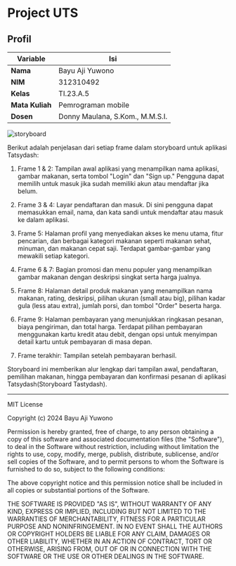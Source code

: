 # Project UTS

## Profil
| Variable | Isi |
| -------- | --- |
| **Nama** |Bayu Aji Yuwono|
| **NIM** | 312310492 |
| **Kelas** | TI.23.A.5 |
| **Mata Kuliah** | Pemrograman mobile |
| **Dosen** | Donny Maulana, S.Kom., M.M.S.I. |

![storyboard](https://github.com/user-attachments/assets/5e3f9cbc-f846-4ee0-a60e-e6a62c8785a7)

Berikut adalah penjelasan dari setiap frame dalam storyboard untuk aplikasi Tatsydash:

1. Frame 1 & 2: Tampilan awal aplikasi yang menampilkan nama aplikasi, gambar makanan, serta tombol "Login" dan "Sign up." Pengguna dapat memilih untuk masuk jika sudah memiliki akun atau mendaftar jika belum.

2. Frame 3 & 4: Layar pendaftaran dan masuk. Di sini pengguna dapat memasukkan email, nama, dan kata sandi untuk mendaftar atau masuk ke dalam aplikasi.

3. Frame 5: Halaman profil yang menyediakan akses ke menu utama, fitur pencarian, dan berbagai kategori makanan seperti makanan sehat, minuman, dan makanan cepat saji. Terdapat gambar-gambar yang mewakili setiap kategori.

4. Frame 6 & 7: Bagian promosi dan menu populer yang menampilkan gambar makanan dengan deskripsi singkat serta harga jualnya.

5. Frame 8: Halaman detail produk makanan yang menampilkan nama makanan, rating, deskripsi, pilihan ukuran (small atau big), pilihan kadar gula (less atau extra), jumlah porsi, dan tombol "Order" beserta harga.

6. Frame 9: Halaman pembayaran yang menunjukkan ringkasan pesanan, biaya pengiriman, dan total harga. Terdapat pilihan pembayaran menggunakan kartu kredit atau debit, dengan opsi untuk menyimpan detail kartu untuk pembayaran di masa depan.

7. Frame terakhir: Tampilan setelah pembayaran berhasil.

Storyboard ini memberikan alur lengkap dari tampilan awal, pendaftaran, pemilihan makanan, hingga pembayaran dan konfirmasi pesanan di aplikasi Tatsydash​(Storyboard Tastydash).

-------------------------------------------------------------------------------------------------------------------------------------------------------------------------

MIT License

Copyright (c) 2024 Bayu Aji Yuwono

Permission is hereby granted, free of charge, to any person obtaining a copy
of this software and associated documentation files (the "Software"), to deal
in the Software without restriction, including without limitation the rights
to use, copy, modify, merge, publish, distribute, sublicense, and/or sell
copies of the Software, and to permit persons to whom the Software is
furnished to do so, subject to the following conditions:

The above copyright notice and this permission notice shall be included in all
copies or substantial portions of the Software.

THE SOFTWARE IS PROVIDED "AS IS", WITHOUT WARRANTY OF ANY KIND, EXPRESS OR
IMPLIED, INCLUDING BUT NOT LIMITED TO THE WARRANTIES OF MERCHANTABILITY,
FITNESS FOR A PARTICULAR PURPOSE AND NONINFRINGEMENT. IN NO EVENT SHALL THE
AUTHORS OR COPYRIGHT HOLDERS BE LIABLE FOR ANY CLAIM, DAMAGES OR OTHER
LIABILITY, WHETHER IN AN ACTION OF CONTRACT, TORT OR OTHERWISE, ARISING FROM,
OUT OF OR IN CONNECTION WITH THE SOFTWARE OR THE USE OR OTHER DEALINGS IN THE
SOFTWARE.
